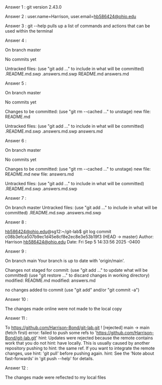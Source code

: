 Answer 1 : 
git version 2.43.0

Answer 2 : 
user.name=Harrison, user.email=hb586424@ohio.edu

Answer 3 : 
git --help pulls up a list of commands and actions that can be used within
the terminal

Answer 4 :

On branch master

No commits yet

Untracked files:
  (use "git add <file>..." to include in what will be committed)
	.README.md.swp
	.answers.md.swp
	README.md
	answers.md

Answer 5 :

On branch master

No commits yet

Changes to be committed:
  (use "git rm --cached <file>..." to unstage)
	new file:   README.md

Untracked files:
  (use "git add <file>..." to include in what will be committed)
	.README.md.swp
	.answers.md.swp
	answers.md

Answer 6 :

On branch master

No commits yet

Changes to be committed:
  (use "git rm --cached <file>..." to unstage)
	new file:   README.md
	new file:   answers.md

Untracked files:
  (use "git add <file>..." to include in what will be committed)
	.README.md.swp
	.answers.md.swp

Answer 7 :

On branch master
Untracked files:
  (use "git add <file>..." to include in what will be committed)
	.README.md.swp
	.answers.md.swp

Answer 8 : 

hb586424@ohio.edu@sg12:~/git-lab$ git log
commit c08b3efca507b9ec1d45e8cf8e2ec8e3e53b19f3 (HEAD -> master)
Author: Harrison <hb586424@ohio.edu>
Date:   Fri Sep 5 14:33:56 2025 -0400

Answer 9 :

On branch main
Your branch is up to date with 'origin/main'.

Changes not staged for commit:
  (use "git add <file>..." to update what will be committed)
  (use "git restore <file>..." to discard changes in working directory)
	modified:   README.md
	modified:   answers.md

no changes added to commit (use "git add" and/or "git commit -a")

Answer 10 :

The changes made online were not made to the local copy

Answer 11 :

To https://github.com/Harrison-Bond/git-lab.git
 ! [rejected]        main -> main (fetch first)
error: failed to push some refs to 'https://github.com/Harrison-Bond/git-lab.git'
hint: Updates were rejected because the remote contains work that you do not
hint: have locally. This is usually caused by another repository pushing to
hint: the same ref. If you want to integrate the remote changes, use
hint: 'git pull' before pushing again.
hint: See the 'Note about fast-forwards' in 'git push --help' for details.

Answer 12 :

The changes made were reflected to my local files
